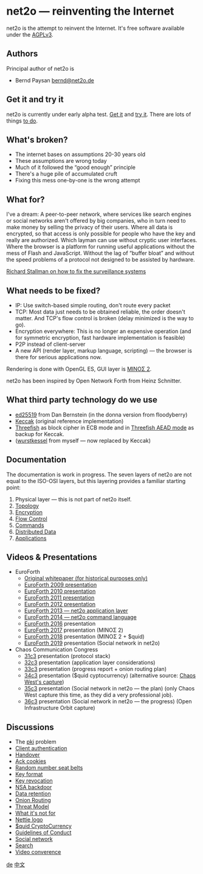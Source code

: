 # net2o — reinventing the Internet #

net2o is the attempt to reinvent the Internet.  It's free software
available under the [AGPLv3](https://www.gnu.org/licenses/agpl-3.0.en.html).

## Authors ##

Principal author of net2o is

* Bernd Paysan <bernd@net2o.de>

## Get it and try it ##

net2o is currently under early alpha test. [Get it](get-it.md) and
[try it](try-it.md).  There are lots of things [to do](todo.md).

## What's broken? ##

* The internet bases on assumptions 20-30 years old
* These assumptions are wrong today
* Much of it followed the “good enough” principle
* There's a huge pile of accumulated cruft
* Fixing this mess one-by-one is the wrong attempt

## What for? ##

I've a dream: A peer-to-peer network, where services like search engines or
social networks aren't offered by big companies, who in turn need to make money
by selling the privacy of their users. Where all data is encrypted, so that
access is only possible for people who have the key and really are authorized.
Which layman can use without cryptic user interfaces. Where the browser is a
platform for running useful applications without the mess of Flash and
JavaScript. Without the lag of “buffer bloat” and without the speed problems of
a protocol not designed to be assisted by hardware.

[Richard Stallman on how to fix the surveillance
systems](https://www.theguardian.com/commentisfree/2018/apr/03/facebook-abusing-data-law-privacy-big-tech-surveillance)

## What needs to be fixed? ##

* IP: Use switch-based simple routing, don't route every packet
* TCP: Most data just needs to be obtained reliable, the order doesn't
  matter. And TCP's flow control is broken (delay minimized is the way to go).
* Encryption everywhere: This is no longer an expensive operation (and for
  symmetric encryption, fast hardware implementation is feasible)
* P2P instead of client-server
* A new API (render layer, markup language, scripting) — the browser is there
  for serious applications now.

Rendering is done with OpenGL ES, GUI layer is
[MINOΣ 2](https://fossil.net2o.de/minos2).

net2o has been inspired by Open Network Forth from Heinz Schnitter.

## What third party technology do we use ##

* [ed25519](ed25519.md) from Dan Bernstein (in the donna version from
  floodyberry)
* [Keccak](http://keccak.noekeon.org/) (original reference implementation)
* [Threefish](https://www.schneier.com/threefish.html) as block cipher
  in ECB mode and in [Threefish AEAD mode](threefish.md) as backup for Keccak.
* ([wurstkessel](wurstkessel.wiki) from myself — now replaced by Keccak)

## Documentation ##

The documentation is work in progress. The seven layers of net2o are not
equal to the ISO-OSI layers, but this layering provides a familiar starting
point:

1. Physical layer — this is not part of net2o itself.
2. [Topology](topology.md)
3. [Encryption](encryption.md)
4. [Flow Control](flow-control.md)
5. [Commands](commands.md)
6. [Distributed Data](distributed-data.md)
7. [Applications](applications.wiki)

## Videos & Presentations ##

* EuroForth
  * [Original whitepaper (for historical purposes only)](https://net2o.de/internet-2.0.html)
  * [EuroForth 2009 presentation](https://net2o.de/internet-2.0.pdf)
  * [EuroForth 2010 presentation](https://net2o.de/net2o.pdf)
  * [EuroForth 2011 presentation](https://net2o.de/net2o-al.pdf)
  * [EuroForth 2012 presentation](https://net2o.de/net2o-tl2.pdf)
  * [EuroForth 2013 — net2o application
    layer](https://wiki.forth-ev.de/doku.php/events:euroforth-2013:n2oal)
  * [EuroForth 2014 — net2o command
    language](https://wiki.forth-ev.de/doku.php/events:euroforth-2014:net2ocl)
  * [EuroForth
    2016](https://wiki.forth-ev.de/doku.php/events:euroforth-2016:using-net2o)
    presentation
  * [EuroForth
    2017](https://wiki.forth-ev.de/lib/exe/fetch.php/events:ef2017:minos2.mp4)
    presentation (MINOΣ 2)
  * [EuroForth 2018](https://wiki.forth-ev.de/doku.php/events:ef2018:net2o)
    presentation (MINOΣ 2 + $quid)
  * [EuroForth 2019](https://wiki.forth-ev.de/doku.php/events:ef2019:net2o)
    presentation (Social network in net2o)
* Chaos Communication Congress
  * [31c3](31c3.md) presentation (protocol stack)
  * [32c3](32c3.md) presentation (application layer considerations)
  * [33c3](33c3.md) presentation (progress report + onion routing plan)
  * [34c3](34c3.md) presentation ($quid cyptocurrency) (alternative source: [Chaos West's
    capture](https://media.ccc.de/v/34c3-ChaosWest-15-net2o_gui_realtime_mixnet_and_ethical_micropayment_with_efficient_blockchain))
  * [35c3](https://media.ccc.de/v/35c3chaoswest-21-cloudcalypse-it-looks-like-you-ve-reached-the-end-how-to-take-your-data-into-net2o)
	presentation (Social network in net2o — the plan) (only Chaos West capture this time, as they did a very
	professional job).
  * [36c3](https://media.ccc.de/v/36c3-oio-162-cloudcalypse-2-social-network-with-net2o-ybti-wefixthenet-session-)
    presentation (Social network in net2o — the progress) (Open Infrastructure
    Orbit capture)

## Discussions ##

* The [pki](pki.md) problem
* [Client authentication](client-auth.md)
* [Handover](handover.md)
* [Ack cookies](ackcookies.md)
* [Random number seat belts](rng.md)
* [Key format](key-format.md)
* [Key revocation](key-revocation.md)
* [NSA backdoor](nsa-backdoor.md)
* [Data retention](data-retention.md)
* [Onion Routing](onion-routing.md)
* [Threat Model](threat-model.md)
* [What it's not for](whatnotfor.md)
* [Nettie logo](nettie.md)
* [$quid CryptoCurrency](squid.md)
* [Guidelines of Conduct](guidelines.md)
* [Social network](social.md)
* [Search](search.md)
* [Video converence](videoconfernce.md)

[de](/net2o/wiki?name=net2o.de)
[中文](net2o.zh.md)
